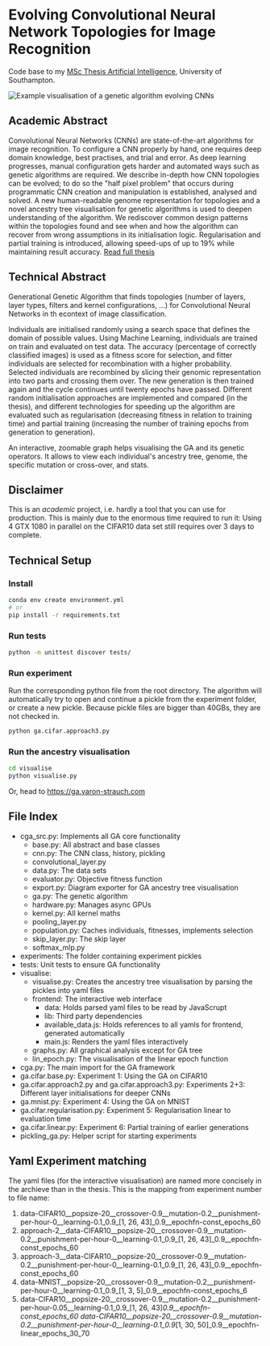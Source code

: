 # Evolving Convolutional Neural Network Topologies for Image Recognition

Code base to my [MSc Thesis Artificial Intelligence](https://ga.yaron-strauch.com), University of Southampton.

![Example visualisation of a genetic algorithm evolving CNNs](exp1.png "Logo Title Text 1")


## Academic Abstract

Convolutional Neural Networks (CNNs) are state-of-the-art algorithms for image recognition. To configure a CNN properly by hand, one requires deep domain knowledge, best practises, and trial and error. As deep learning progresses, manual configuration gets harder and automated ways such as genetic algorithms are required. We describe in-depth how CNN topologies can be evolved; to do so the "half pixel problem" that occurs during programmatic CNN creation and manipulation is established, analysed and solved. A new human-readable genome representation for topologies and a novel ancestry tree visualisation for genetic algorithms is used to deepen understanding of the algorithm. We rediscover common design patterns within the topologies found and see when and how the algorithm can recover from wrong assumptions in its initialisation logic. Regularisation and partial training is introduced, allowing speed-ups of up to 19% while maintaining result accuracy. [Read full thesis](https://ga.yaron-strauch.de)

## Technical Abstract
Generational Genetic Algorithm that finds topologies (number of layers, layer types, filters and kernel configurations, ...) for Convolutional Neural Networks in th econtext of image classification.

Individuals are initialised randomly using a search space that defines the domain of possible values. Using Machine Learning, individuals are trained on train and evaluated on test data. The accuracy (percentage of correctly classified images) is used as a fitness score for selection, and fitter individuals are selected for recombination with a higher probability. Selected individuals are recombined by slicing their genomic representation into two parts and crossing them over. The new generation is then trained again and the cycle continues until twenty epochs have passed. Different random initialisation approaches are implemented and compared (in the thesis), and different technologies for speeding up the algorithm are evaluated such as regularisation (decreasing fitness in relation to training time) and partial training (increasing the number of training epochs from generation to generation).

An interactive, zoomable graph helps visualising the GA and its genetic operators. It allows to view each individual's ancestry tree, genome, the specific mutation or cross-over, and stats.

## Disclaimer

This is an _academic_ project, i.e. hardly a tool that you can use for production. This is mainly due to the enormous time required to run it: Using 4 GTX 1080 in parallel on the CIFAR10 data set still requires over 3 days to complete.


## Technical Setup
### Install

```bash
conda env create environment.yml
# or
pip install -r requirements.txt
```

### Run tests
```bash
python -m unittest discover tests/
```

### Run experiment
Run the corresponding python file from the root directory. The algorithm will automatically try to open and continue a pickle from the experiment folder, or create a new pickle. Because pickle files are bigger than 40GBs, they are not checked in.
```bash
python ga.cifar.approach3.py
```

### Run the ancestry visualisation
```bash
cd visualise
python visualise.py
```

Or, head to https://ga.yaron-strauch.com


## File Index
- cga_src.py: Implements all GA core functionality
    - base.py: All abstract and base classes
    - cnn.py: The CNN class, history, pickling
    - convolutional_layer.py
    - data.py: The data sets
    - evaluator.py: Objective fitness function
    - export.py: Diagram exporter for GA ancestry tree visualisation
    - ga.py: The genetic algorithm
    - hardware.py: Manages async GPUs
    - kernel.py: All kernel maths
    - pooling_layer.py
    - population.py: Caches individuals, fitnesses, implements selection
    - skip_layer.py: The skip layer
    - softmax_mlp.py
- experiments: The folder containing experiment pickles
- tests: Unit tests to ensure GA functionality
- visualise:
    - visualise.py: Creates the ancestry tree visualisation by parsing the pickles into yaml files
    - frontend: The interactive web interface
        - data: Holds parsed yaml files to be read by JavaScrupt
        - lib: Third party dependencies
        - available_data.js: Holds references to all yamls for frontend, generated automatically
        - main.js: Renders the yaml files interactively
    - graphs.py: All graphical analysis except for GA tree
    - lin_epoch.py: The visualisation of the linear epoch function
- cga.py: The main import for the GA framework
- ga.cifar.base.py: Experiment 1: Using the GA on CIFAR10
- ga.cifar.approach2.py and ga.cifar.approach3.py: Experiments 2+3: Different layer initialisations for deeper CNNs
- ga.mnist.py: Experiment 4: Using the GA on MNIST
- ga.cifar.regularisation.py: Experiment 5: Regularisation linear to evaluation time
- ga.cifar.linear.py: Experiment 6: Partial training of earlier generations
- pickling_ga.py: Helper script for starting experiments

## Yaml Experiment matching

The yaml files (for the interactive visualisation) are named more concisely in the archieve than in the thesis. This is the mapping from experiment number to file name:

1. data-CIFAR10__popsize-20__crossover-0.9__mutation-0.2__punishment-per-hour-0__learning-0.1_0.9_[1, 26, 43]_0.9__epochfn-const_epochs_60
2. approach-2__data-CIFAR10__popsize-20__crossover-0.9__mutation-0.2__punishment-per-hour-0__learning-0.1_0.9_[1, 26, 43]_0.9__epochfn-const_epochs_60
3. approach-3__data-CIFAR10__popsize-20__crossover-0.9__mutation-0.2__punishment-per-hour-0__learning-0.1_0.9_[1, 26, 43]_0.9__epochfn-const_epochs_60
4. data-MNIST__popsize-20__crossover-0.9__mutation-0.2__punishment-per-hour-0__learning-0.1_0.9_[1, 3, 5]_0.9__epochfn-const_epochs_6
5. data-CIFAR10__popsize-20__crossover-0.9__mutation-0.2__punishment-per-hour-0.05__learning-0.1_0.9_[1, 26, 43]_0.9__epochfn-const_epochs_60
data-CIFAR10__popsize-20__crossover-0.9__mutation-0.2__punishment-per-hour-0__learning-0.1_0.9_[1, 30, 50]_0.9__epochfn-linear_epochs_30_70
